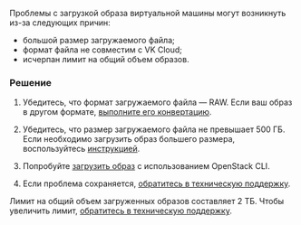 Проблемы с загрузкой образа виртуальной машины могут возникнуть из-за следующих причин:

* большой размер загружаемого файла;
* формат файла не совместим с VK Cloud;
* исчерпан лимит на общий объем образов.

### Решение

1. Убедитесь, что формат загружаемого файла — RAW. Если ваш образ в другом формате, [выполните его конвертацию](../../how-to-guides/packer#1_konvertiruyte_obraz_v_format_raw).

1. Убедитесь, что размер загружаемого файла не превышает 500 ГБ. Если необходимо загрузить образ большего размера, воспользуйтесь [инструкцией](/ru/storage/s3/how-to-guides/load-large-image).

1. Попробуйте [загрузить образ](/ru/computing/iaas/instructions/images/images-manage#import_obraza) с использованием OpenStack CLI. 

1. Если проблема сохраняется, [обратитесь в техническую поддержку](/ru/contacts). 

<info>

Лимит на общий объем загруженных образов составляет 2 ТБ. Чтобы увеличить лимит, [обратитесь в техническую поддержку](/ru/contacts).

</info>